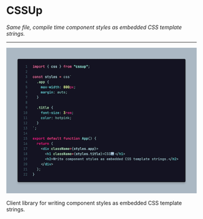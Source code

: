 # CSSUp

_Same file, compile time component styles as embedded CSS template strings._

---

<div align="center">
  <img src="./docs/cssup.png" />
</div>

Client library for writing component styles as embedded CSS template strings.
